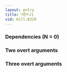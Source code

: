 ```yaml
---
layout: entry
title: འགྲེལ་√1
vid: Hill:0329
---
```

### Dependencies (N = 0)


### Two overt arguments


### Three overt arguments
